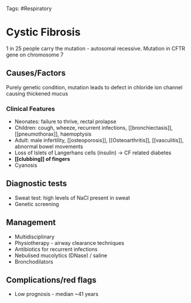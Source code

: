 Tags: #Respiratory

# Cystic Fibrosis

1 in 25 people carry the mutation - autosomal recessive. Mutation in CFTR gene on chromosome 7

## Causes/Factors

Purely genetic condition, mutation leads to defect in chloride ion channel causing thickened mucus

### Clinical Features

- Neonates: failure to thrive, rectal prolapse
- Children: cough, wheeze, recurrent infections, [[bronchiectasis]], [[pneumothorax]], haemoptysis
- Adult: male infertility, [[osteoporosis]], [[Osteoarthritis]], [[vasculitis]], abnormal bowel movements
- Loss of Islets of Langerhans cells (insulin) -> CF related diabetes
- **[[clubbing]] of fingers**
- Cyanosis

## Diagnostic tests

- Sweat test: high levels of NaCl present in sweat
- Genetic screening

## Management

- Multidisciplinary
- Physiotherapy - airway clearance techniques
- Antibiotics for recurrent infections
- Nebulised mucolytics (DNase) / saline
- Bronchodilators

## Complications/red flags

- Low prognosis - median ~41 years


